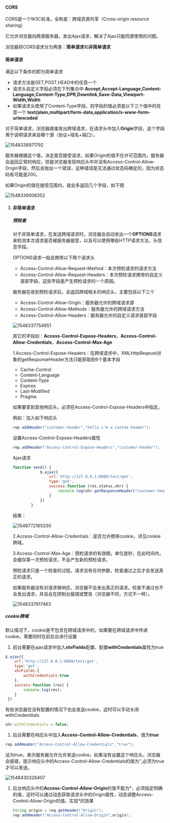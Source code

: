 #### CORS

CORS是一个W3C标准，全称是：跨域资源共享（Cross-origin resource sharing）

它允许浏览器向跨源服务器，发出Ajax请求，解决了Ajax只能同源使用的问题。

浏览器将CORS请求分为两类：**简单请求**和**非简单请求**

#### 简单请求

满足以下条件的即为简单请求

- 请求方法是GET,POST,HEAD中的任意一个
- 请求头自定义字段必须在下列集合中
  **Accept,Accept-Language,Content-Language,Content-Type,DPR,Downlink,Save-Data,Viewport-Width,Width**
- 如果请求头使用了Content-Type字段，则字段的值必须是以下三个值中的任意一个
  **text/plain,multipart/form-data,application/x-www-form-urlencoded**

对于简单请求，浏览器直接发出跨域请求，在请求头中加入**Origin**字段，这个字段用于说明请求来自哪个源（协议+域名+端口）。

![1548338971792](C:\Users\92051\AppData\Roaming\Typora\typora-user-images\1548338971792.png)

服务器根据这个值，决定是否接受请求，如果Origin的值不在许可范围内，服务器会返回正常的响应，但是浏览器发现响应头中并没有Access-Control-Allow-Origin字段，然后会抛出一个错误，这种错误是无法通过状态码确定的，因为状态码有可能是200。

如果Origin的值在接受范围内，就会多返回几个字段，如下图

![1548339008352](C:\Users\92051\AppData\Roaming\Typora\typora-user-images\1548339008352.png)

3. #### 非简单请求

   ##### 预检查

   对于非简单请求，在发送跨域请求时，浏览器会自动发出一个**OPTIONS**请求来检测本次请求是否被服务器接受，以及可以使用哪些HTTP请求方法，头信息字段。

   OPTIONS请求一般会携带以下两个请求头

   - Access-Control-Allow-Request-Method：本次预检请求的请求方法
   - Access-Control-Allow-Request-Headers：本次预检请求携带的自定义首部字段，这些字段是产生预检请求的一个原因。

   服务器在收到预检请求后，会返回跨域相关的响应头，主要包括以下三个

   - Access-Control-Allow-Origin：服务器允许的跨域请求源
   - Access-Control-Allow-Methods：服务器允许的跨域请求方法
   - Access-Control-Allow-Headers：服务器允许的自定义请求首部字段

   ![1548337754951](C:\Users\92051\AppData\Roaming\Typora\typora-user-images\1548337754951.png)

   

   其它的字段如：**Access-Control-Expose-Headers**，**Access-Control-Allow-Credentials**，**Access-Control-Max-Age**

   1.Access-Control-Expose-Headers：在跨域请求中，XMLHttpReqeust对象的getResponseHeader方法只能获取到6个基本字段

   - Cache-Control
   - Content-Language
   - Content-Type
   - Expires
   - Last-Modified
   - Pragma

   如果要拿到其他响应头，必须在Access-Control-Expose-Headers中指定。

   例如：加入如下响应头

   ```java
   rep.addHeader("customer-header","hello i'm a custom header");
   ```

   设置Access-Control-Expose-Headers属性

   ```java
   rep.addHeader("Access-Control-Expose-Headers","customer-header");
   ```

   Ajax请求

   ```javascript
   function send() {
               $.ajax({
                   url:'http://127.0.0.1:8080/test/get',
                   type:'get',
                   success:function (res,status,xhr) {
                       console.log(xhr.getResponseHeader("customer-header"));
                   }
               })
           }
   ```

   结果：

   ![1548772165330](C:\Users\92051\AppData\Roaming\Typora\typora-user-images\1548772165330.png)

   2.Access-Control-Allow-Credentials：是否允许携带cookie，详见cookie跨域。

   3.Access-Control-Max-Age：预检请求的有效期，单位是秒，在此时间内，会缓存第一次预检请求，不会产生新的预检请求。

   预检请求只是一个检查的过程，请求没有任何参数，检查通过之后才会发送真正的请求。

   如果服务器没有对请求做响应，浏览器不会发出真正的请求。检查不通过也不会发出请求，并且会在控制台报错或警告（浏览器不同，方式不一样）。

   ![1548337917463](C:\Users\92051\AppData\Roaming\Typora\typora-user-images\1548337917463.png)

##### cookie跨域

默认情况下，cookie是不包含在跨域请求中的，如果要在跨域请求中传递cookie，需要同时在前后台进行设置

1. 前台需要在ajax请求中加入**xhrFields**配置，配置**withCredentials**属性为true

```javascript
$.ajax({
    url:'http://127.0.0.1:8080/test/get',
    type:'get',
    xhrFields:{
    	withCredentials:true
    },
    success:function (res) {
    	console.log(res);
    }
 })
```

有些浏览器在没有配置的情况下也会发送cookie，这时可以手动关闭withCredentitals

```javascript
xhr.withCredentials = false;
```

1. 后台需要在响应头中加入**Access-Control-Allow-Credentials**，值为**true**

```java
rep.addHeader("Access-Control-Allow-Credentials","true");
```

设为true，表示服务器允许允许发送cookie，如果没有设置这个响应头，浏览器会报错，提示响应头中的Access-Control-Allow-Credentials的值为'',必须为true才可以发送。

![1548430326407](C:\Users\92051\AppData\Roaming\Typora\typora-user-images\1548430326407.png)

1. 后台响应头中的**Access-Control-Allow-Origin**的值不能为*，必须指定明确的值，这时可以通过动态获取请求头中的Origin属性，动态调整Access-Control-Allow-Origin的值，实现\*的效果

   ```java
   String origin = req.getHeader("Origin");
   rep.addHeader("Access-Control-Allow-Origin",origin);
   ```

   #### 
